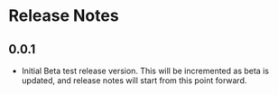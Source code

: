 # Release Notes

## 0.0.1

- Initial Beta test release version. This will be incremented as beta is updated, and release notes will start from this point forward.
